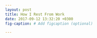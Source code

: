 ```yaml
---
layout: post
title: How I Rest From Work
date: 2017-09-12 13:32:20 +0300
fig-caption: # Add figcaption (optional)

---
```

